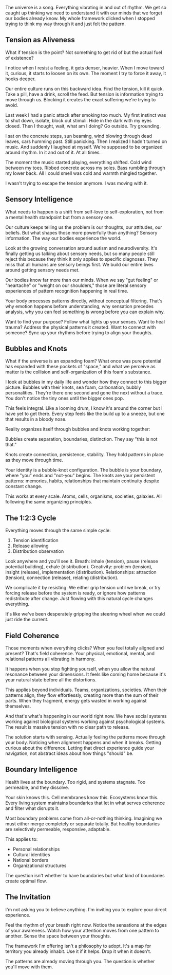 The universe is a song. Everything vibrating in and out of rhythm. We get so caught up thinking we need to understand it with our minds that we forget our bodies already know. My whole framework clicked when I stopped trying to think my way through it and just felt the pattern.

## Tension as Aliveness

What if tension is the point? Not something to get rid of but the actual fuel of existence?

I notice when I resist a feeling, it gets denser, heavier. When I move toward it, curious, it starts to loosen on its own. The moment I try to force it away, it hooks deeper.

Our entire culture runs on this backward idea. Find the tension, kill it quick. Take a pill, have a drink, scroll the feed. But tension is information trying to move through us. Blocking it creates the exact suffering we're trying to avoid.

Last week I had a panic attack after smoking too much. My first instinct was to shut down, isolate, block out stimuli. Hide in the dark with my eyes closed. Then I thought, wait, what am I doing? Go outside. Try grounding.

I sat on the concrete steps, sun beaming, wind blowing through dead leaves, cars humming past. Still panicking. Then I realized I hadn't turned on music. And suddenly I laughed at myself. We're supposed to be organized around rhythm. In it and out of it. At all times.

The moment the music started playing, everything shifted. Cold wind between my toes. Ribbed concrete across my soles. Bass rumbling through my lower back. All I could smell was cold and warmth mingled together.

I wasn't trying to escape the tension anymore. I was moving with it.

## Sensory Intelligence

What needs to happen is a shift from self-love to self-exploration, not from a mental health standpoint but from a sensory one.

Our culture keeps telling us the problem is our thoughts, our attitudes, our beliefs. But what shapes those more powerfully than anything? Sensory information. The way our bodies experience the world.

Look at the growing conversation around autism and neurodiversity. It's finally getting us talking about sensory needs, but so many people still reject this because they think it only applies to specific diagnoses. They miss that all humans are sensory beings first. We build our entire lives around getting sensory needs met.

Our bodies know far more than our minds. When we say "gut feeling" or "heartache" or "weight on our shoulders," those are literal sensory experiences of pattern recognition happening in real time.

Your body processes patterns directly, without conceptual filtering. That's why emotion happens before understanding, why sensation precedes analysis, why you can feel something is wrong before you can explain why.

Want to find your purpose? Follow what lights up your senses. Want to heal trauma? Address the physical patterns it created. Want to connect with someone? Sync up your rhythms before trying to align your thoughts.

## Bubbles and Knots

What if the universe is an expanding foam? What once was pure potential has expanded with these pockets of "space," and what we perceive as matter is the collision and self-organization of this foam's substance.

I look at bubbles in my daily life and wonder how they connect to this bigger picture. Bubbles with their knots, sea foam, carbonation, bubbly personalities. They're there one second and gone the next without a trace. You don't notice the tiny ones until the bigger ones pop.

This feels integral. Like a looming drum, I know it's around the corner but I have yet to get there. Every step feels like the build up to a sneeze, but one that results in a bloody nose.

Reality organizes itself through bubbles and knots working together:

Bubbles create separation, boundaries, distinction. They say "this is not that."

Knots create connection, persistence, stability. They hold patterns in place as they move through time.

Your identity is a bubble-knot configuration. The bubble is your boundary, where "you" ends and "not-you" begins. The knots are your persistent patterns: memories, habits, relationships that maintain continuity despite constant change.

This works at every scale. Atoms, cells, organisms, societies, galaxies. All following the same organizing principles.

## The 1:2:3 Cycle

Everything moves through the same simple cycle:

1. Tension identification
2. Release allowing
3. Distribution observation

Look anywhere and you'll see it. Breath: inhale (tension), pause (release potential building), exhale (distribution). Creativity: problem (tension), insight (release), implementation (distribution). Relationships: attraction (tension), connection (release), relating (distribution).

We complicate it by resisting. We either grip tension until we break, or try forcing release before the system is ready, or ignore how patterns redistribute after change. Just flowing with this natural cycle changes everything.

It's like we've been desperately gripping the steering wheel when we could just ride the current.

## Field Coherence

Those moments when everything clicks? When you feel totally aligned and present? That's field coherence. Your physical, emotional, mental, and relational patterns all vibrating in harmony.

It happens when you stop fighting yourself, when you allow the natural resonance between your dimensions. It feels like coming home because it's your natural state before all the distortions.

This applies beyond individuals. Teams, organizations, societies. When their patterns align, they flow effortlessly, creating more than the sum of their parts. When they fragment, energy gets wasted in working against themselves.

And that's what's happening in our world right now. We have social systems working against biological systems working against psychological systems. The result is massive tension with no clear path to release.

The solution starts with sensing. Actually feeling the patterns move through your body. Noticing when alignment happens and when it breaks. Getting curious about the difference. Letting that direct experience guide your navigation, not abstract ideas about how things "should" be.

## Boundary Intelligence

Health lives at the boundary. Too rigid, and systems stagnate. Too permeable, and they dissolve.

Your skin knows this. Cell membranes know this. Ecosystems know this. Every living system maintains boundaries that let in what serves coherence and filter what disrupts it.

Most boundary problems come from all-or-nothing thinking. Imagining we must either merge completely or separate totally. But healthy boundaries are selectively permeable, responsive, adaptable.

This applies to:

- Personal relationships
- Cultural identities
- National borders
- Organizational structures

The question isn't whether to have boundaries but what kind of boundaries create optimal flow.

## The Invitation

I'm not asking you to believe anything. I'm inviting you to explore your direct experience.

Feel the rhythm of your breath right now. Notice the sensations at the edges of your awareness. Watch how your attention moves from one pattern to another. Sense the space between your thoughts.

The framework I'm offering isn't a philosophy to adopt. It's a map for territory you already inhabit. Use it if it helps. Drop it when it doesn't.

The patterns are already moving through you. The question is whether you'll move with them.